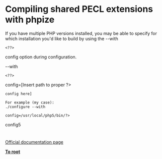 # Compiling shared PECL extensions with phpize



If you have multiple PHP versions installed, you may be able to specify for which installation you&apos;d like to build by using the --with

```
<??>
```
config option during configuration.

--with

```
<??>
```
config=[Insert path to proper ?>
```
config here]

For example (my case):
./configure --with

```
<??>
```
config=/usr/local/php5/bin/?>
```
config5  

#

[Official documentation page](https://www.php.net/manual/en/install.pecl.phpize.php)

**[To root](/README.md)**